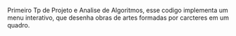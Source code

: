 Primeiro Tp de Projeto e Analise de Algoritmos, esse codigo implementa um menu interativo, que desenha obras de artes formadas por carcteres em um quadro.
